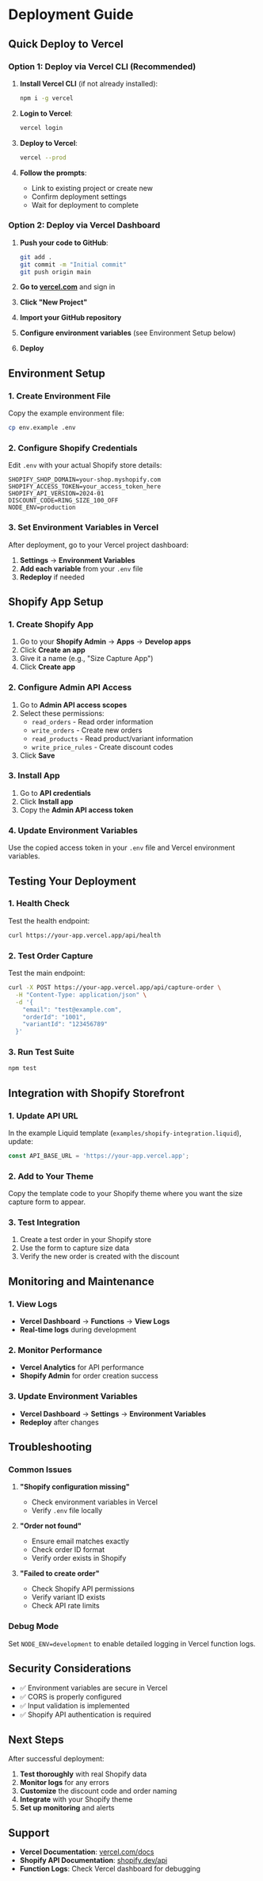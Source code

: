 # Deployment Guide

## Quick Deploy to Vercel

### Option 1: Deploy via Vercel CLI (Recommended)

1. **Install Vercel CLI** (if not already installed):
   ```bash
   npm i -g vercel
   ```

2. **Login to Vercel**:
   ```bash
   vercel login
   ```

3. **Deploy to Vercel**:
   ```bash
   vercel --prod
   ```

4. **Follow the prompts**:
   - Link to existing project or create new
   - Confirm deployment settings
   - Wait for deployment to complete

### Option 2: Deploy via Vercel Dashboard

1. **Push your code to GitHub**:
   ```bash
   git add .
   git commit -m "Initial commit"
   git push origin main
   ```

2. **Go to [vercel.com](https://vercel.com)** and sign in

3. **Click "New Project"**

4. **Import your GitHub repository**

5. **Configure environment variables** (see Environment Setup below)

6. **Deploy**

## Environment Setup

### 1. Create Environment File

Copy the example environment file:
```bash
cp env.example .env
```

### 2. Configure Shopify Credentials

Edit `.env` with your actual Shopify store details:

```env
SHOPIFY_SHOP_DOMAIN=your-shop.myshopify.com
SHOPIFY_ACCESS_TOKEN=your_access_token_here
SHOPIFY_API_VERSION=2024-01
DISCOUNT_CODE=RING_SIZE_100_OFF
NODE_ENV=production
```

### 3. Set Environment Variables in Vercel

After deployment, go to your Vercel project dashboard:

1. **Settings** → **Environment Variables**
2. **Add each variable** from your `.env` file
3. **Redeploy** if needed

## Shopify App Setup

### 1. Create Shopify App

1. Go to your **Shopify Admin** → **Apps** → **Develop apps**
2. Click **Create an app**
3. Give it a name (e.g., "Size Capture App")
4. Click **Create app**

### 2. Configure Admin API Access

1. Go to **Admin API access scopes**
2. Select these permissions:
   - `read_orders` - Read order information
   - `write_orders` - Create new orders
   - `read_products` - Read product/variant information
   - `write_price_rules` - Create discount codes
3. Click **Save**

### 3. Install App

1. Go to **API credentials**
2. Click **Install app**
3. Copy the **Admin API access token**

### 4. Update Environment Variables

Use the copied access token in your `.env` file and Vercel environment variables.

## Testing Your Deployment

### 1. Health Check

Test the health endpoint:
```bash
curl https://your-app.vercel.app/api/health
```

### 2. Test Order Capture

Test the main endpoint:
```bash
curl -X POST https://your-app.vercel.app/api/capture-order \
  -H "Content-Type: application/json" \
  -d '{
    "email": "test@example.com",
    "orderId": "1001",
    "variantId": "123456789"
  }'
```

### 3. Run Test Suite

```bash
npm test
```

## Integration with Shopify Storefront

### 1. Update API URL

In the example Liquid template (`examples/shopify-integration.liquid`), update:
```javascript
const API_BASE_URL = 'https://your-app.vercel.app';
```

### 2. Add to Your Theme

Copy the template code to your Shopify theme where you want the size capture form to appear.

### 3. Test Integration

1. Create a test order in your Shopify store
2. Use the form to capture size data
3. Verify the new order is created with the discount

## Monitoring and Maintenance

### 1. View Logs

- **Vercel Dashboard** → **Functions** → **View Logs**
- **Real-time logs** during development

### 2. Monitor Performance

- **Vercel Analytics** for API performance
- **Shopify Admin** for order creation success

### 3. Update Environment Variables

- **Vercel Dashboard** → **Settings** → **Environment Variables**
- **Redeploy** after changes

## Troubleshooting

### Common Issues

1. **"Shopify configuration missing"**
   - Check environment variables in Vercel
   - Verify `.env` file locally

2. **"Order not found"**
   - Ensure email matches exactly
   - Check order ID format
   - Verify order exists in Shopify

3. **"Failed to create order"**
   - Check Shopify API permissions
   - Verify variant ID exists
   - Check API rate limits

### Debug Mode

Set `NODE_ENV=development` to enable detailed logging in Vercel function logs.

## Security Considerations

- ✅ Environment variables are secure in Vercel
- ✅ CORS is properly configured
- ✅ Input validation is implemented
- ✅ Shopify API authentication is required

## Next Steps

After successful deployment:

1. **Test thoroughly** with real Shopify data
2. **Monitor logs** for any errors
3. **Customize** the discount code and order naming
4. **Integrate** with your Shopify theme
5. **Set up monitoring** and alerts

## Support

- **Vercel Documentation**: [vercel.com/docs](https://vercel.com/docs)
- **Shopify API Documentation**: [shopify.dev/api](https://shopify.dev/api)
- **Function Logs**: Check Vercel dashboard for debugging